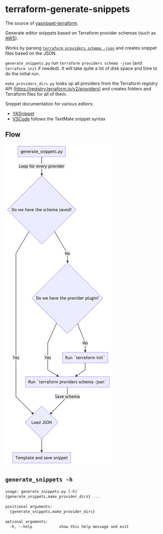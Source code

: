 # terraform-generate-snippets

The source of
[yasnippet-terraform](https://github.com/staticaland/yasnippet-terraform).

Generate editor snippets based on Terraform provider schemas (such as
[AWS](https://github.com/terraform-providers/terraform-provider-aws/tree/master/aws)).

Works by parsing [`terraform providers schema
-json`](https://www.terraform.io/docs/commands/providers/schema.html)
and creates snippet files based on the JSON.

`generate_snippets.py` run `terraform providers schema -json` (and
`terraform init` if needed). It will take quite a lot of disk space and
time to do the initial run.

`make_providers_dirs.py` looks up all providers from the Terraform
registry API (https://registry.terraform.io/v2/providers) and creates
folders and Terraform files for all of them.

Snippet documentation for various editors:

  - [YASnippet](https://joaotavora.github.io/yasnippet/snippet-development.html)
  - [VSCode](https://code.visualstudio.com/docs/editor/userdefinedsnippets)
    follows the TextMate snippet syntax

## Flow

![](img/snippets.png)

## `generate_snippets -h`

``` stdout
usage: generate_snippets.py [-h] {generate_snippets,make_provider_dirs} ...

positional arguments:
  {generate_snippets,make_provider_dirs}

optional arguments:
  -h, --help            show this help message and exit
```

